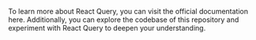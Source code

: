 To learn more about React Query, you can visit the official documentation here. Additionally, you can explore the codebase of this repository and experiment with React Query to deepen your understanding.
